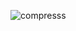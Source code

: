 ![compresss](https://user-images.githubusercontent.com/74872505/170527367-c907a37c-47e8-4b15-a4a2-55e4b1929503.gif)
